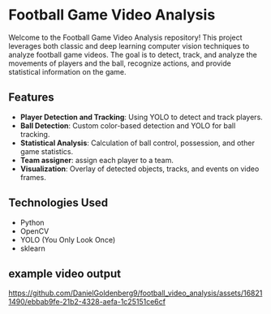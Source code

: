 # Football Game Video Analysis
Welcome to the Football Game Video Analysis repository! This project leverages both classic and deep learning computer vision techniques to analyze football game videos. The goal is to detect, track, and analyze the movements of players and the ball, recognize actions, and provide statistical information on the game.

## Features
- **Player Detection and Tracking**: Using YOLO to detect and track players.
- **Ball Detection**: Custom color-based detection and YOLO for ball tracking.
- **Statistical Analysis**: Calculation of ball control, possession, and other game statistics.
- **Team assigner**: assign each player to a team.
- **Visualization**: Overlay of detected objects, tracks, and events on video frames.

## Technologies Used
- Python
- OpenCV
- YOLO (You Only Look Once)
- sklearn


## example video output

https://github.com/DanielGoldenberg9/football_video_analysis/assets/168211490/ebbab9fe-21b2-4328-aefa-1c25151ce6cf

